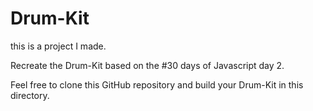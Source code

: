 # Drum-Kit

this is a project I made.

Recreate the Drum-Kit based on the #30 days of Javascript day 2.

Feel free to clone this GitHub repository and build your Drum-Kit in this directory.
